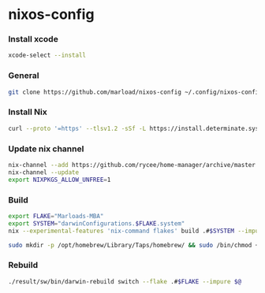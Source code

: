 # nixos-config

### Install xcode

```bash
xcode-select --install
```

### General

```bash
git clone https://github.com/marload/nixos-config ~/.config/nixos-config
```

### Install Nix

```bash
curl --proto '=https' --tlsv1.2 -sSf -L https://install.determinate.systems/nix | sh -s -- install
```

### Update nix channel

```bash
nix-channel --add https://github.com/rycee/home-manager/archive/master.tar.gz home-manager
nix-channel --update
export NIXPKGS_ALLOW_UNFREE=1
```

### Build

```bash
export FLAKE="Marloads-MBA"
export SYSTEM="darwinConfigurations.$FLAKE.system"
nix --experimental-features 'nix-command flakes' build .#$SYSTEM --impure $@
```

```bash
sudo mkdir -p /opt/homebrew/Library/Taps/homebrew/ && sudo /bin/chmod +a "$USER allow list,add_file,search,delete,add_subdirectory,delete_child,readattr,writeattr,readextattr,writeextattr,readsecurity,writesecurity,chown" /opt/homebrew/Library/Taps/homebrew/
```

### Rebuild

```bash
./result/sw/bin/darwin-rebuild switch --flake .#$FLAKE --impure $@
```